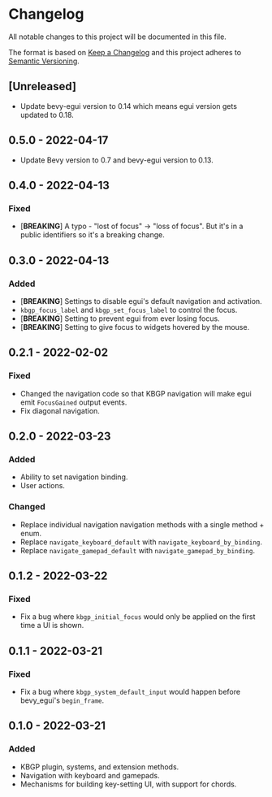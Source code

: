 # Changelog
All notable changes to this project will be documented in this file.

The format is based on [Keep a Changelog](http://keepachangelog.com/en/1.0.0/)
and this project adheres to [Semantic Versioning](http://semver.org/spec/v2.0.0.html).

## [Unreleased]
- Update bevy-egui version to 0.14 which means egui version gets updated to 0.18.

## 0.5.0 - 2022-04-17
- Update Bevy version to 0.7 and bevy-egui version to 0.13.

## 0.4.0 - 2022-04-13
### Fixed
- [**BREAKING**] A typo - "lost of focus" -> "loss of focus". But it's in a
  public identifiers so it's a breaking change.

## 0.3.0 - 2022-04-13
### Added
- [**BREAKING**] Settings to disable egui's default navigation and activation.
- `kbgp_focus_label` and `kbgp_set_focus_label` to control the focus.
- [**BREAKING**] Setting to prevent egui from ever losing focus.
- [**BREAKING**] Setting to give focus to widgets hovered by the mouse.

## 0.2.1 - 2022-02-02
### Fixed
- Changed the navigation code so that KBGP navigation will make egui emit `FocusGained` output
  events.
- Fix diagonal navigation.

## 0.2.0 - 2022-03-23
### Added
- Ability to set navigation binding.
- User actions.

### Changed
- Replace individual navigation navigation methods with a single method + enum.
- Replace `navigate_keyboard_default` with `navigate_keyboard_by_binding`.
- Replace `navigate_gamepad_default` with `navigate_gamepad_by_binding`.

## 0.1.2 - 2022-03-22
### Fixed
- Fix a bug where `kbgp_initial_focus` would only be applied on the first time
  a UI is shown.

## 0.1.1 - 2022-03-21
### Fixed
- Fix a bug where `kbgp_system_default_input` would happen before bevy_egui's `begin_frame`.

## 0.1.0 - 2022-03-21
### Added
- KBGP plugin, systems, and extension methods.
- Navigation with keyboard and gamepads.
- Mechanisms for building key-setting UI, with support for chords.
